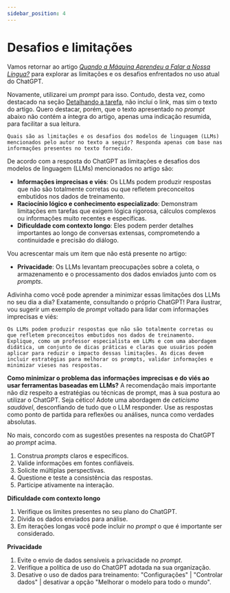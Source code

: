 ```yaml
---
sidebar_position: 4
---
```


# Desafios e limitações  
Vamos retornar ao artigo [*Quando a Máquina Aprendeu a Falar a Nossa Língua?*](https://criatividade.digital/blog/maquina-falar-nossa-lingua/) para explorar as limitações e os desafios enfrentados no uso atual do ChatGPT.  

Novamente, utilizarei um *prompt* para isso. Contudo, desta vez, como destacado na seção [Detalhando a tarefa](./detalhando), não incluí o link, mas sim o texto do artigo. Quero destacar, porém, que o texto apresentado no *prompt* abaixo não contém a íntegra do artigo, apenas uma indicação resumida, para facilitar a sua leitura.  

```url link='https://chatgpt.com/share/677be1ef-d270-8003-9c51-b6113f5a6838'
Quais são as limitações e os desafios dos modelos de linguagem (LLMs) mencionados pelo autor no texto a seguir? Responda apenas com base nas informações presentes no texto fornecido.
```
De acordo com a resposta do ChatGPT as limitações e desafios dos modelos de linguagem (LLMs) mencionados no artigo são:
* **Informações imprecisas e viés**: Os LLMs podem produzir respostas que não são totalmente corretas ou que refletem preconceitos embutidos nos dados de treinamento.
* **Raciocínio lógico e conhecimento especializado**: Demonstram limitações em tarefas que exigem lógica rigorosa, cálculos complexos ou informações muito recentes e específicas.
* **Dificuldade com contexto longo**: Eles podem perder detalhes importantes ao longo de conversas extensas, comprometendo a continuidade e precisão do diálogo.


Vou acrescentar mais um item que não está presente no artigo:
* **Privacidade**: 
Os LLMs levantam preocupações sobre a coleta, o armazenamento e o processamento dos dados enviados junto com os *prompts*.

Adivinha como você pode aprender a minimizar essas limitações dos LLMs no seu dia a dia? Exatamente, consultando o próprio ChatGPT! Para ilustrar, vou sugerir um exemplo de *prompt* voltado para lidar com informações imprecisas e viés:

```url link='https://chatgpt.com/share/677beba2-0578-8003-a90e-4ff8af804be2'
Os LLMs podem produzir respostas que não são totalmente corretas ou que refletem preconceitos embutidos nos dados de treinamento. Explique, como um professor especialista em LLMs e com uma abordagem didática, um conjunto de dicas práticas e claras que usuários podem aplicar para reduzir o impacto dessas limitações. As dicas devem incluir estratégias para melhorar os prompts, validar informações e minimizar vieses nas respostas.
```
**Como minimizar o problema das informações imprecisas e do viés ao usar ferramentas baseadas em LLMs?**
A recomendação mais importante não diz respeito a estratégias ou técnicas de prompt, mas à sua postura ao utilizar o ChatGPT. Seja cético! Adote uma abordagem de *ceticismo saudável*, desconfiando de tudo que o LLM responder. Use as respostas como ponto de partida para reflexões ou análises, nunca como verdades absolutas.

No mais, concordo com as sugestões presentes na resposta do ChatGPT ao *prompt* acima.
1. Construa *prompts* claros e específicos.
1. Valide informações em fontes confiáveis.
1. Solicite múltiplas perspectivas.
1. Questione e teste a consistência das respostas.
1. Participe ativamente na interação.

**Dificuldade com contexto longo**
1. Verifique os limites presentes no seu plano do ChatGPT.
1. Divida os dados enviados para análise.
1. Em iterações longas você pode incluir no *prompt* o que é importante ser considerado.

**Privacidade**
1. Evite o envio de dados sensíveis a privacidade no *prompt*.
1. Verifique a política de uso do ChatGPT adotada na sua organização.
1. Desative o uso de dados para treinamento: "Configurações" | "Controlar dados" | desativar a opção "Melhorar o modelo para todo o mundo".



